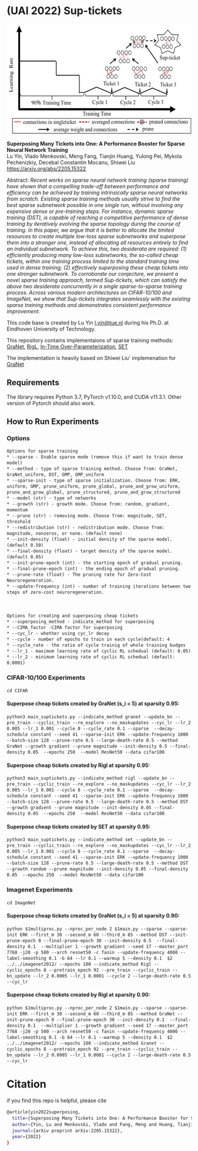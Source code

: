 # (UAI 2022) Sup-tickets

<div align=center><img src="https://github.com/luuyin/Sup-tickets/blob/main/sup_tickets.png" width="600" height="300"></div>


**Superposing Many Tickets into One: A Performance Booster for Sparse Neural Network Training**<br>
Lu Yin, Vlado Menkovski, Meng Fang, Tianjin Huang, Yulong Pei, Mykola Pechenizkiy, Decebal Constantin Mocanu, Shiwei Liu<br>
https://arxiv.org/abs/2205.15322<br>

Abstract: *Recent works on sparse neural network training (sparse training) have shown that a compelling trade-off between performance and efficiency can be achieved by training intrinsically sparse neural networks from scratch. Existing sparse training methods usually strive to find the best sparse subnetwork possible in one single run, without involving any expensive dense or pre-training steps. For instance, dynamic sparse training (DST), is capable of reaching a competitive performance of dense training by iteratively evolving the sparse topology during the course of training. In this paper, we argue that it is better to allocate the limited resources to create multiple low-loss sparse subnetworks and superpose them into a stronger one, instead of allocating all resources entirely to find an individual subnetwork. To achieve this, two desiderata are required: (1) efficiently producing many low-loss subnetworks, the so-called cheap tickets, within one training process limited to the standard training time used in dense training; (2) effectively superposing these cheap tickets into one stronger subnetwork. To corroborate our conjecture, we present a novel sparse training approach, termed Sup-tickets, which can satisfy the above two desiderata concurrently in a single sparse-to-sparse training process. Across various modern architectures on CIFAR-10/100 and ImageNet, we show that Sup-tickets integrates seamlessly with the existing sparse training methods and demonstrates consistent performance improvement.*


This code base is created by Lu Yin [l.yin@tue.nl](mailto:l.yin@tue.nl) during his Ph.D. at Eindhoven University of Technology.<br>

This repository contains implementaions of sparse training methods: [GraNet](https://arxiv.org/abs/2106.10404), [RigL](https://arxiv.org/abs/1911.11134), [In-Time Over-Parameterization](https://arxiv.org/abs/2102.02887), [SET](https://www.nature.com/articles/s41467-018-04316-3)

The implementation is heavily based on Shiwei Liu' implemenation for [GraNet](https://github.com/VITA-Group/GraNet)

## Requirements 
The library requires Python 3.7, PyTorch v1.10.0, and CUDA v11.3.1. Other version of Pytorch should also work.

## How to Run Experiments


###  Options 

```
Options for sparse training
* --sparse - Enable sparse mode (remove this if want to train dense model)
* --method - type of sparse training method. Choose from: GraNet, GraNet_uniform, DST, GMP, GMP_uniform
* --sparse-init - type of sparse initialization. Choose from: ERK, uniform, GMP, prune_uniform, prune_global, prune_and_grow_uniform, prune_and_grow_global, prune_structured, prune_and_grow_structured
* --model (str) - type of networks
* --growth (str) - growth mode. Choose from: random, gradient, momentum
* --prune (str) - removing mode. Choose from: magnitude, SET, threshold
* --redistribution (str) - redistribution mode. Choose from: magnitude, nonzeros, or none. (default none)
* --init-density (float) - initial density of the sparse model. (default 0.50)
* --final-density (float) - target density of the sparse model. (default 0.05)
* --init-prune-epoch (int) - the starting epoch of gradual pruning.
* --final-prune-epoch (int) - the ending epoch of gradual pruning.
* --prune-rate (float) - The pruning rate for Zero-Cost Neuroregeneration.
* --update-frequency (int) - number of training iterations between two steps of zero-cost neuroregeneration.



Options for creating and superposing cheap tickets
* --superposing_method - indicate_method for superposing
* --CIMA_factor -CIMA factor for superposing
* --cyc_lr - whether using cyc_lr decay
* --cycle - number of epochs to train in each cycle(default: 4
* --cycle_rate - the ratio of cycle trainig of whole training budges
* --lr_1 - maximum learning rate of cyclic RL schedual (default: 0.05)
* --lr_2 - minimum learning rate of cyclic RL schedual (default: 0.0001)
```

### CIFAR-10/100 Experiments
```
cd CIFAR
```

#### Superpose cheap tickets created by GraNet (s_i = 5) at sparsity 0.95:
```
python3 main_suptickets.py --indicate_method granet --update_bn --pre_train --cyclic_train --re_explore --no_maskupdates --cyc_lr --lr_2 0.005 --lr_1 0.001 --cycle 8 --cycle_rate 0.1 --sparse  --decay-schedule constant --seed 41 --sparse-init ERK --update-frequency 1000 --batch-size 128 --prune-rate 0.5 --large-death-rate 0.5 --method GraNet --growth gradient --prune magnitude --init-density 0.5 --final-density 0.05  --epochs 250  --model ResNet50 --data cifar100
```
#### Superpose cheap tickets created by Rigl at sparsity 0.95:
```
python3 main_suptickets.py --indicate_method rigl --update_bn --pre_train --cyclic_train --re_explore --no_maskupdates --cyc_lr --lr_2 0.005 --lr_1 0.001 --cycle 8 --cycle_rate 0.1 --sparse  --decay-schedule constant --seed 41 --sparse-init ERK --update-frequency 1000 --batch-size 128 --prune-rate 0.5 --large-death-rate 0.5 --method DST --growth gradient --prune magnitude --init-density 0.05 --final-density 0.05  --epochs 250  --model ResNet50 --data cifar100 
```
#### Superpose cheap tickets created by SET  at sparsity 0.95:
```
python3 main_suptickets.py --indicate_method set --update_bn --pre_train --cyclic_train --re_explore --no_maskupdates --cyc_lr --lr_2 0.005 --lr_1 0.001 --cycle 8 --cycle_rate 0.1 --sparse  --decay-schedule constant --seed 41 --sparse-init ERK --update-frequency 1000 --batch-size 128 --prune-rate 0.5 --large-death-rate 0.5 --method DST --growth random --prune magnitude --init-density 0.05 --final-density 0.05  --epochs 250  --model ResNet50 --data cifar100 
```



### Imagenet Experiments
```
cd ImageNet
```
#### Superpose cheap tickets created by GraNet (s_i = 5) at sparsity 0.90:
```
python $1multiproc.py --nproc_per_node 2 $1main.py --sparse --sparse-init ERK --first_m 30 --second_m 60 --third_m 85 --method DST --init-prune-epoch 0 --final-prune-epoch 30 --init-density 0.5  --final-density 0.1  --multiplier 1 --growth gradient --seed 17 --master_port 7768 -j20 -p 500 --arch resnet50 -c fanin --update-frequency 4000 --label-smoothing 0.1 -b 64 --lr 0.1 --warmup 5 --density 0.1  $2 ../../imagenet2012/ --epochs 100 --indicate_method Rigl --cyclic_epochs 8 --pretrain_epoch 92 --pre_train --cyclic_train --bn_update --lr_2 0.0005 --lr_1 0.0001 --cycle 2 --large-death-rate 0.5 --cyc_lr 
```  
#### Superpose cheap tickets created by Rigl at sparsity 0.90:
```
python $1multiproc.py --nproc_per_node 2 $1main.py --sparse --sparse-init ERK --first_m 30 --second_m 60 --third_m 85 --method GraNet --init-prune-epoch 0 --final-prune-epoch 30 --init-density 0.1  --final-density 0.1  --multiplier 1 --growth gradient --seed 17 --master_port 7768 -j20 -p 500 --arch resnet50 -c fanin --update-frequency 4000 --label-smoothing 0.1 -b 64 --lr 0.1 --warmup 5 --density 0.1  $2 ../../imagenet2012/ --epochs 100 --indicate_method Granet --cyclic_epochs 8 --pretrain_epoch 92 --pre_train --cyclic_train --bn_update --lr_2 0.0005 --lr_1 0.0001 --cycle 2 --large-death-rate 0.5 --cyc_lr 
```


# Citation

if you find this repo is helpful, please cite

```bash
@article{yin2022superposing,
  title={Superposing Many Tickets into One: A Performance Booster for Sparse Neural Network Training},
  author={Yin, Lu and Menkovski, Vlado and Fang, Meng and Huang, Tianjin and Pei, Yulong and Pechenizkiy, Mykola and Mocanu, Decebal Constantin and Liu, Shiwei},
  journal={arXiv preprint arXiv:2205.15322},
  year={2022}
}

```
